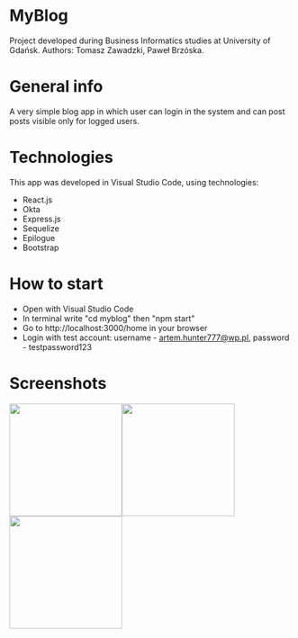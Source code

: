# MyBlog
Project developed during Business Informatics studies at University of Gdańsk.
Authors: Tomasz Zawadzki, Paweł Brzóska.
# General info
A very simple blog app in which user can login in the system and can post posts visible only for logged users.
# Technologies
This app was developed in Visual Studio Code, using technologies:
* React.js
* Okta
* Express.js
* Sequelize
* Epilogue
* Bootstrap
# How to start
* Open with Visual Studio Code
* In terminal write "cd myblog" then "npm start"
* Go to http://localhost:3000/home in your browser
* Login with test account: username - artem.hunter777@wp.pl, password - testpassword123
# Screenshots
<img src="images/screen1.jpg" width="200"><img src="images/screen2.jpg" width="200"><img src="images/screen3.jpg" width="200">

